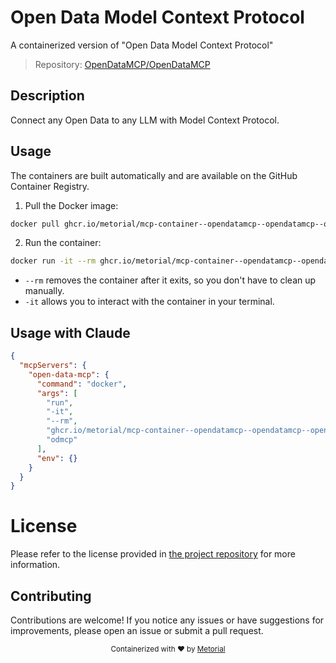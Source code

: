 
# Open Data Model Context Protocol

A containerized version of "Open Data Model Context Protocol"

> Repository: [OpenDataMCP/OpenDataMCP](https://github.com/OpenDataMCP/OpenDataMCP)

## Description

Connect any Open Data to any LLM with Model Context Protocol.


## Usage

The containers are built automatically and are available on the GitHub Container Registry.

1. Pull the Docker image:

```bash
docker pull ghcr.io/metorial/mcp-container--opendatamcp--opendatamcp--open-data-mcp
```

2. Run the container:

```bash
docker run -it --rm ghcr.io/metorial/mcp-container--opendatamcp--opendatamcp--open-data-mcp 
```

- `--rm` removes the container after it exits, so you don't have to clean up manually.
- `-it` allows you to interact with the container in your terminal.



## Usage with Claude

```json
{
  "mcpServers": {
    "open-data-mcp": {
      "command": "docker",
      "args": [
        "run",
        "-it",
        "--rm",
        "ghcr.io/metorial/mcp-container--opendatamcp--opendatamcp--open-data-mcp",
        "odmcp"
      ],
      "env": {}
    }
  }
}
```

# License

Please refer to the license provided in [the project repository](https://github.com/OpenDataMCP/OpenDataMCP) for more information.

## Contributing

Contributions are welcome! If you notice any issues or have suggestions for improvements, please open an issue or submit a pull request.

<div align="center">
  <sub>Containerized with ❤️ by <a href="https://metorial.com">Metorial</a></sub>
</div>
  